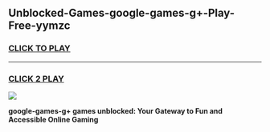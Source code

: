 
## Unblocked-Games-google-games-g+-Play-Free-yymzc
<h3>
<a href="https://premium76.site?title=google-games-g+&ref=09A">CLICK TO PLAY</a></h3>
<hr>

<h3>
<a href="https://premium76.site?title=google-games-g+&ref=09A">CLICK 2 PLAY</a>
  
</h3>

<a href="https://premium76.site?title=google-games-g+&ref=09A"><img src="https://clearcache.store/games.png"></a>


**google-games-g+ games unblocked: Your Gateway to Fun and Accessible Online Gaming**
